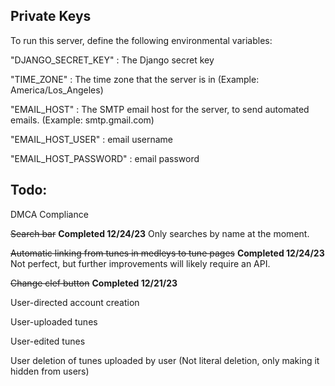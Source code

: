 ## Private Keys

To run this server, define the following environmental variables:

"DJANGO_SECRET_KEY" : The Django secret key

"TIME_ZONE" : The time zone that the server is in (Example: America/Los_Angeles)

"EMAIL_HOST" : The SMTP email host for the server, to send automated emails. (Example: smtp.gmail.com)

"EMAIL_HOST_USER" : email username

"EMAIL_HOST_PASSWORD" : email password

## Todo:


DMCA Compliance

~~Search bar~~ **Completed 12/24/23** Only searches by name at the moment.

~~Automatic linking from tunes in medleys to tune pages~~ **Completed 12/24/23** Not perfect, but further improvements will likely require an API.

~~Change clef button~~ **Completed 12/21/23**

User-directed account creation

User-uploaded tunes

User-edited tunes

User deletion of tunes uploaded by user (Not literal deletion, only making it hidden from users)
